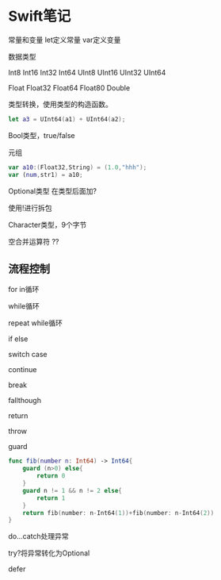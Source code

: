 # Swift笔记

常量和变量
let定义常量
var定义变量

数据类型

Int8
Int16
Int32
Int64
UInt8
UInt16
UInt32
UInt64

Float
Float32
Float64
Float80
Double

类型转换，使用类型的构造函数。

```swift
let a3 = UInt64(a1) + UInt64(a2);
```


Bool类型，true/false

元组

```swift
var a10:(Float32,String) = (1.0,"hhh");
var (num,str1) = a10;
```

Optional类型
在类型后面加?

使用!进行拆包

Character类型，9个字节

空合并运算符 ??

## 流程控制

for in循环

while循环

repeat while循环

if else

switch case

continue

break

fallthough

return

throw

guard

```swift
func fib(number n: Int64) -> Int64{
    guard (n>0) else{
        return 0
    }
    guard n != 1 && n != 2 else{
        return 1
    }
    return fib(number: n-Int64(1))+fib(number: n-Int64(2))
}
```

do...catch处理异常

try?将异常转化为Optional

defer

